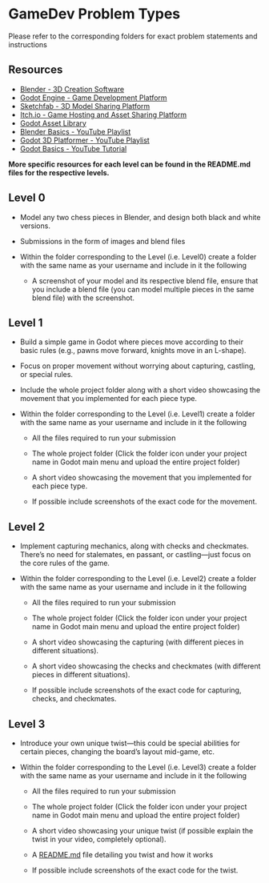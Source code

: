 # GameDev Problem Types
Please refer to the corresponding folders for exact problem statements and instructions

## Resources
+ [Blender - 3D Creation Software](https://www.blender.org/)
+ [Godot Engine - Game Development Platform](https://godotengine.org/)
+ [Sketchfab - 3D Model Sharing Platform](https://sketchfab.com/)
+ [Itch.io - Game Hosting and Asset Sharing Platform](https://itch.io/)
+ [Godot Asset Library](https://godotengine.org/asset-library/asset)
+ [Blender Basics - YouTube Playlist](https://www.youtube.com/watch?v=H3BcVxaRgVY&list=PL3GeP3YLZn5hhfaGRSmRia0OwPPMfJu0V)
+ [Godot 3D Platformer - YouTube Playlist](https://www.youtube.com/watch?v=CI-cVKuSD1s&list=PLda3VoSoc_TTp8Ng3C57spnNkOw3Hm_35)
+ [Godot Basics - YouTube Tutorial](https://youtu.be/LOhfqjmasi0?si=h_kvn9YZ7Aswq7hQ)
  
**More specific resources for each level can be found in the README.md files for the respective levels.**

## Level 0
- Model any two chess pieces in Blender, and design both black and white versions.
  
- Submissions in the form of images and blend files
  
- Within the folder corresponding to the Level (i.e. Level0) create a folder with the same name as your username and include in it the following
  + A screenshot of your model and its respective blend file, ensure that you include a blend file (you can model multiple pieces in the same blend file) with the screenshot.

## Level 1
- Build a simple game in Godot where pieces move according to their basic rules (e.g., pawns move forward, knights move in an L-shape).
- Focus on proper movement without worrying about capturing, castling, or special rules.
- Include the whole project folder along with a short video showcasing the movement that you implemented for each piece type. 
 
- Within the folder corresponding to the Level (i.e. Level1) create a folder with the same name as your username and include in it the following
  
  + All the files required to run your submission
    
  + The whole project folder (Click the folder icon under your project name in Godot main menu and upload the entire project folder)
  + A short video showcasing the movement that you implemented for each piece type.
  + If possible include screenshots of the exact code for the movement.

## Level 2
-  Implement capturing mechanics, along with checks and checkmates. There’s no need for stalemates, en passant, or castling—just focus on the core rules of the game.
  
- Within the folder corresponding to the Level (i.e. Level2) create a folder with the same name as your username and include in it the following
  
  + All the files required to run your submission
    
  + The whole project folder (Click the folder icon under your project name in Godot main menu and upload the entire project folder)
  + A short video showcasing the capturing (with different pieces in different situations).
  + A short video showcasing the checks and checkmates (with different pieces in different situations).
  + If possible include screenshots of the exact code for capturing, checks, and checkmates.

## Level 3
- Introduce your own unique twist—this could be special abilities for certain pieces, changing the board’s layout mid-game, etc.
    
- Within the folder corresponding to the Level (i.e. Level3) create a folder with the same name as your username and include in it the following
  
  + All the files required to run your submission
       
  + The whole project folder (Click the folder icon under your project name in Godot main menu and upload the entire project folder) 
  + A short video showcasing your unique twist (if possible explain the twist in your video, completely optional).
  + A [README.md](https://docs.github.com/en/get-started/writing-on-github/getting-started-with-writing-and-formatting-on-github/quickstart-for-writing-on-github) file detailing you twist and how it works
  + If possible include screenshots of the exact code for the twist.

